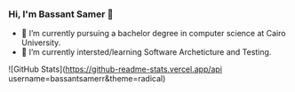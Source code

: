 ### Hi, I'm Bassant Samer 👋


- 🔭 I’m currently pursuing a bachelor degree in computer science at Cairo University.
- 🌱 I’m currently intersted/learning Software Archeticture and Testing.

![GitHub Stats](https://github-readme-stats.vercel.app/api username=bassantsamerr&theme=radical)

